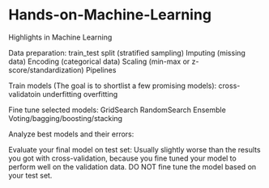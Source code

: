 # Hands-on-Machine-Learning
Highlights in Machine Learning

Data preparation:
  train_test split (stratified sampling)
  Imputing (missing data)
  Encoding (categorical data)
  Scaling (min-max or z-score/standardization)
  Pipelines

Train models (The goal is to shortlist a few promising models):
  cross-validatoin
  underfitting
  overfitting
 
Fine tune selected models:
  GridSearch
  RandomSearch
  Ensemble
  Voting/bagging/boosting/stacking

Analyze best models and their errors:
  
Evaluate your final model on test set:
  Usually  slightly worse than the results you got with cross-validation, because you fine tuned your model to perform well on the validation data.
  DO NOT fine tune the model based on your test set.
